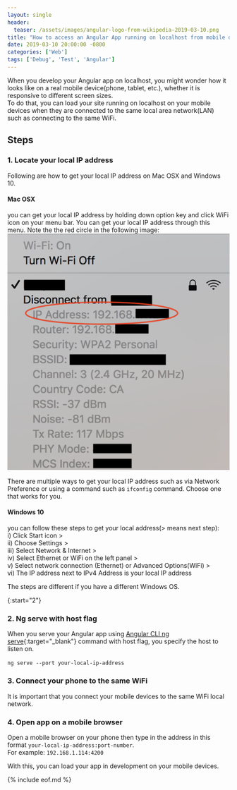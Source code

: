 ```yaml
---
layout: single
header: 
  teaser: /assets/images/angular-logo-from-wikipedia-2019-03-10.png
title: "How to access an Angular App running on localhost from mobile devices?"
date: 2019-03-10 20:00:00 -0800
categories: ['Web']
tags: ['Debug', 'Test', 'Angular']
---
```

When you develop your Angular app on localhost, you might wonder how it looks like on a real mobile device(phone, tablet, etc.), whether it is responsive to different screen sizes.   
To do that, you can load your site running on localhost on your mobile devices when they are connected to the same local area network(LAN) such as connecting to the same WiFi.

## Steps
### 1. Locate your local IP address 
Following are how to get your local IP address on Mac OSX and Windows 10.  
#### Mac OSX 
you can get your local IP address by holding down option key and click WiFi icon on your menu bar. You can get your local IP address through this menu. Note the the red circle in the following image:   
![WiFi information by holding option key and click](/assets/images/mac-wifi-information--holding-option-key-2019-03-10.png)

There are multiple ways to get your local IP address such as via Network Preference or using a command such as `ifconfig` command. Choose one that works for you.

#### Windows 10
you can follow these steps to get your local address(> means next step):  
i) Click Start icon >   
ii) Choose Settings >   
iii) Select Network & Internet >   
iv) Select Ethernet or WiFi on the left panel >  
v) Select network connection (Ethernet) or Advanced Options(WiFi) >  
vi) The IP address next to IPv4 Address is your local IP address

The steps are different if you have a different Windows OS. 

{:start="2"}
### 2. Ng serve with host flag
When you serve your Angular app using [Angular CLI ng serve](https://angular.io/cli/serve){:target="_blank"} command with host flag, you specify the host to listen on.  

`ng serve --port your-local-ip-address`

### 3. Connect your phone to the same WiFi
It is important that you connect your mobile devices to the same WiFi local network.

### 4. Open app on a mobile browser
Open a mobile browser on your phone then type in the address in this format `your-local-ip-address:port-number`.   
For example: `192.168.1.114:4200`

With this, you can load your app in development on your mobile devices. 

{% include eof.md %}